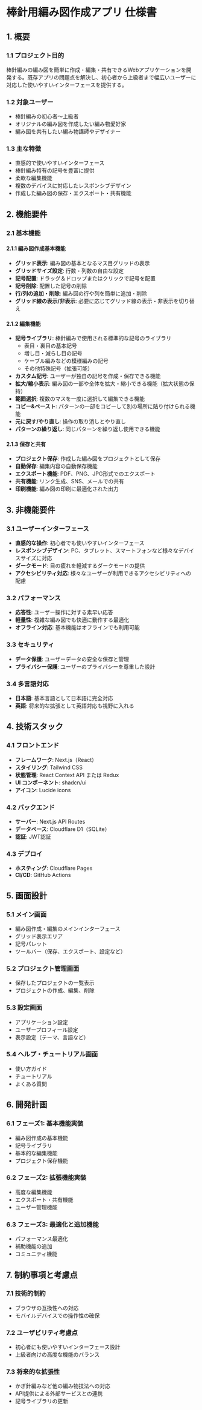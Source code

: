 # 棒針用編み図作成アプリ 仕様書

## 1. 概要

### 1.1 プロジェクト目的
棒針編みの編み図を簡単に作成・編集・共有できるWebアプリケーションを開発する。既存アプリの問題点を解決し、初心者から上級者まで幅広いユーザーに対応した使いやすいインターフェースを提供する。

### 1.2 対象ユーザー
- 棒針編みの初心者〜上級者
- オリジナルの編み図を作成したい編み物愛好家
- 編み図を共有したい編み物講師やデザイナー

### 1.3 主な特徴
- 直感的で使いやすいインターフェース
- 棒針編み特有の記号を豊富に提供
- 柔軟な編集機能
- 複数のデバイスに対応したレスポンシブデザイン
- 作成した編み図の保存・エクスポート・共有機能

## 2. 機能要件

### 2.1 基本機能

#### 2.1.1 編み図作成基本機能
- **グリッド表示**: 編み図の基本となるマス目グリッドの表示
- **グリッドサイズ設定**: 行数・列数の自由な設定
- **記号配置**: ドラッグ＆ドロップまたはクリックで記号を配置
- **記号削除**: 配置した記号の削除
- **行/列の追加・削除**: 編み図の行や列を簡単に追加・削除
- **グリッド線の表示/非表示**: 必要に応じてグリッド線の表示・非表示を切り替え

#### 2.1.2 編集機能
- **記号ライブラリ**: 棒針編みで使用される標準的な記号のライブラリ
  - 表目・裏目の基本記号
  - 増し目・減らし目の記号
  - ケーブル編みなどの模様編みの記号
  - その他特殊記号（拡張可能）
- **カスタム記号**: ユーザーが独自の記号を作成・保存できる機能
- **拡大/縮小表示**: 編み図の一部や全体を拡大・縮小できる機能（拡大状態の保持）
- **範囲選択**: 複数のマスを一度に選択して編集できる機能
- **コピー&ペースト**: パターンの一部をコピーして別の場所に貼り付けられる機能
- **元に戻す/やり直し**: 操作の取り消しとやり直し
- **パターンの繰り返し**: 同じパターンを繰り返し使用できる機能

#### 2.1.3 保存と共有
- **プロジェクト保存**: 作成した編み図をプロジェクトとして保存
- **自動保存**: 編集内容の自動保存機能
- **エクスポート機能**: PDF、PNG、JPG形式でのエクスポート
- **共有機能**: リンク生成、SNS、メールでの共有
- **印刷機能**: 編み図の印刷に最適化された出力

## 3. 非機能要件

### 3.1 ユーザーインターフェース
- **直感的な操作**: 初心者でも使いやすいインターフェース
- **レスポンシブデザイン**: PC、タブレット、スマートフォンなど様々なデバイスサイズに対応
- **ダークモード**: 目の疲れを軽減するダークモードの提供
- **アクセシビリティ対応**: 様々なユーザーが利用できるアクセシビリティへの配慮

### 3.2 パフォーマンス
- **応答性**: ユーザー操作に対する素早い応答
- **軽量性**: 複雑な編み図でも快適に動作する最適化
- **オフライン対応**: 基本機能はオフラインでも利用可能

### 3.3 セキュリティ
- **データ保護**: ユーザーデータの安全な保存と管理
- **プライバシー保護**: ユーザーのプライバシーを尊重した設計

### 3.4 多言語対応
- **日本語**: 基本言語として日本語に完全対応
- **英語**: 将来的な拡張として英語対応も視野に入れる

## 4. 技術スタック

### 4.1 フロントエンド
- **フレームワーク**: Next.js（React）
- **スタイリング**: Tailwind CSS
- **状態管理**: React Context API または Redux
- **UI コンポーネント**: shadcn/ui
- **アイコン**: Lucide icons

### 4.2 バックエンド
- **サーバー**: Next.js API Routes
- **データベース**: Cloudflare D1（SQLite）
- **認証**: JWT認証

### 4.3 デプロイ
- **ホスティング**: Cloudflare Pages
- **CI/CD**: GitHub Actions

## 5. 画面設計

### 5.1 メイン画面
- 編み図作成・編集のメインインターフェース
- グリッド表示エリア
- 記号パレット
- ツールバー（保存、エクスポート、設定など）

### 5.2 プロジェクト管理画面
- 保存したプロジェクトの一覧表示
- プロジェクトの作成、編集、削除

### 5.3 設定画面
- アプリケーション設定
- ユーザープロフィール設定
- 表示設定（テーマ、言語など）

### 5.4 ヘルプ・チュートリアル画面
- 使い方ガイド
- チュートリアル
- よくある質問

## 6. 開発計画

### 6.1 フェーズ1: 基本機能実装
- 編み図作成の基本機能
- 記号ライブラリ
- 基本的な編集機能
- プロジェクト保存機能

### 6.2 フェーズ2: 拡張機能実装
- 高度な編集機能
- エクスポート・共有機能
- ユーザー管理機能

### 6.3 フェーズ3: 最適化と追加機能
- パフォーマンス最適化
- 補助機能の追加
- コミュニティ機能

## 7. 制約事項と考慮点

### 7.1 技術的制約
- ブラウザの互換性への対応
- モバイルデバイスでの操作性の確保

### 7.2 ユーザビリティ考慮点
- 初心者にも使いやすいインターフェース設計
- 上級者向けの高度な機能のバランス

### 7.3 将来的な拡張性
- かぎ針編みなど他の編み物技法への対応
- API提供による外部サービスとの連携
- 記号ライブラリの更新

